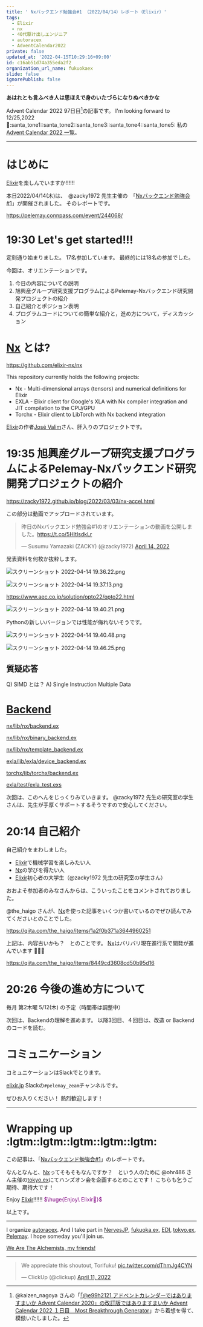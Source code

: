 ```yaml
---
title: ' Nxバックエンド勉強会#1 （2022/04/14）レポート（Elixir）'
tags:
  - Elixir
  - nx
  - 40代駆け出しエンジニア
  - autoracex
  - AdventCalendar2022
private: false
updated_at: '2022-04-15T10:29:16+09:00'
id: c16ab51d74a355eda2f2
organization_url_name: fukuokaex
slide: false
ignorePublish: false
---
```

**あはれとも言ふべき人は思ほえで身のいたづらになりぬべきかな**

Advent Calendar 2022 97日目[^1]の記事です。
I'm looking forward to 12/25,2022 :santa::santa_tone1::santa_tone2::santa_tone3::santa_tone4::santa_tone5:
私の[Advent Calendar 2022 一覧](https://docs.google.com/spreadsheets/d/1HQvFjagQLRPjOYAjDVzWp9S4b8dKixxvvaz_TtbZWto/edit#gid=1723448955)。

[^1]: @kaizen_nagoya さんの「[「@e99h2121 アドベントカレンダーではありますまいか Advent Calendar 2020」の改訂版ではありますまいか Advent Calendar 2022 １日目　Most Breakthrough Generator](https://qiita.com/kaizen_nagoya/items/49ebebee3a0377f3b59b)」から着想を得て、模倣いたしました。 

---



# はじめに

[Elixir](https://elixir-lang.org/)を楽しんでいますか:bangbang::bangbang::bangbang:

本日2022/04/14(木)は、　@zacky1972 先生主催の　「[Nxバックエンド勉強会#1](https://pelemay.connpass.com/event/244068/)」が開催されました。
そのレポートです。

https://pelemay.connpass.com/event/244068/

# 19:30 Let's get started!!!

定刻通り始まりました。
17名参加しています。
最終的には18名の参加でした。

今回は、オリエンテーションです。

1. 今日の内容についての説明
1. 旭興産グループ研究支援プログラムによるPelemay-Nxバックエンド研究開発プロジェクトの紹介
1. 自己紹介とポジション表明
1. プログラムコードについての簡単な紹介と，進め方について，ディスカッション

# [Nx](https://github.com/elixir-nx/nx) とは?

https://github.com/elixir-nx/nx

This repository currently holds the following projects:

- Nx - Multi-dimensional arrays (tensors) and numerical definitions for Elixir
- EXLA - Elixir client for Google's XLA with Nx compiler integration and JIT compilation to the CPU/GPU
- Torchx - Elixir client to LibTorch with Nx backend integration

[Elixir](https://elixir-lang.org/)の作者[José Valim](https://twitter.com/josevalim)さん、肝入りのプロジェクトです。

# 19:35 旭興産グループ研究支援プログラムによるPelemay-Nxバックエンド研究開発プロジェクトの紹介

https://zacky1972.github.io/blog/2022/03/03/nx-accel.html

この部分は動画でアップロードされています。

<blockquote class="twitter-tweet"><p lang="ja" dir="ltr">昨日のNxバックエンド勉強会#1のオリエンテーションの動画を公開しました。<a href="https://t.co/5HltIsdkLr">https://t.co/5HltIsdkLr</a></p>&mdash; Susumu Yamazaki (ZACKY) (@zacky1972) <a href="https://twitter.com/zacky1972/status/1514750355158216706?ref_src=twsrc%5Etfw">April 14, 2022</a></blockquote> <script async src="https://platform.twitter.com/widgets.js" charset="utf-8"></script>




発表資料を何枚か抜粋します。

![スクリーンショット 2022-04-14 19.36.22.png](https://qiita-image-store.s3.ap-northeast-1.amazonaws.com/0/131808/90f0bb35-cbdb-36ab-e706-8c43fac318b2.png)

![スクリーンショット 2022-04-14 19.37.13.png](https://qiita-image-store.s3.ap-northeast-1.amazonaws.com/0/131808/e1f0bbba-966b-70b0-ac1a-3d78b03707c3.png)

https://www.aec.co.jp/solution/opto22/opto22.html


![スクリーンショット 2022-04-14 19.40.21.png](https://qiita-image-store.s3.ap-northeast-1.amazonaws.com/0/131808/0e235a15-08ea-8fc0-3ce7-13fcec54a645.png)


Pythonの新しいバージョンでは性能が侮れないそうです。

![スクリーンショット 2022-04-14 19.40.48.png](https://qiita-image-store.s3.ap-northeast-1.amazonaws.com/0/131808/5feb85a9-5543-601e-dcb7-ae96a65b26a7.png)

![スクリーンショット 2022-04-14 19.46.25.png](https://qiita-image-store.s3.ap-northeast-1.amazonaws.com/0/131808/8039faff-fbf2-fec7-a478-fe8573b528e6.png)





## 質疑応答

Q) SIMD とは？
A) Single Instruction Multiple Data







# [Backend](https://github.com/elixir-nx/nx/blob/main/nx/lib/nx/backend.ex)

[nx/lib/nx/backend.ex](https://github.com/elixir-nx/nx/blob/main/nx/lib/nx/backend.ex)

[nx/lib/nx/binary_backend.ex](https://github.com/elixir-nx/nx/blob/main/nx/lib/nx/binary_backend.ex)

[nx/lib/nx/template_backend.ex](https://github.com/elixir-nx/nx/blob/main/nx/lib/nx/template_backend.ex)

[exla/lib/exla/device_backend.ex](https://github.com/elixir-nx/nx/blob/main/exla/lib/exla/device_backend.ex)

[torchx/lib/torchx/backend.ex](https://github.com/elixir-nx/nx/blob/main/torchx/lib/torchx/backend.ex)

[exla/test/exla_test.exs](https://github.com/elixir-nx/nx/blob/main/exla/test/exla_test.exs)

次回は、このへんをじっくりみていきます。
@zacky1972 先生の研究室の学生さんは、先生が手厚くサポートするそうですので安心してください。



# 20:14 自己紹介

自己紹介をまわしました。

- [Elixir](https://elixir-lang.org/)で機械学習を楽しみたい人
- [Nx](https://github.com/elixir-nx/nx)の学びを得たい人
- [Elixir](https://elixir-lang.org/)初心者の大学生（@zacky1972 先生の研究室の学生さん）

おおよそ参加者のみなさんからは、こういったことをコメントされておりました。


@the_haigo さんが、[Nx](https://github.com/elixir-nx/nx)を使った記事をいくつか書いているのでぜひ読んでみてくださいとのことでした。

https://qiita.com/the_haigo/items/1a2f0b371a3644960251

上記は、内容古いかも？　とのことです。
[Nx](https://github.com/elixir-nx/nx)はバリバリ現在進行系で開発が進んでいます :rocket::rocket::rocket:

https://qiita.com/the_haigo/items/8449cd3608cd50b95d16

# 20:26 今後の進め方について

毎月 第2木曜 5/12(木) の予定（時間帯は調整中）

次回は、Backendの理解を進めます。
以降3回目、４回目は、改造 or Backendのコードを読む。

# コミュニケーション

コミュニケーションはSlackでとります。

[elixir.jp](https://join.slack.com/t/elixirjp/shared_invite/zt-ae8m5bad-WW69GH1w4iuafm1tKNgd~w) Slackの`#pelemay_zeam`チャンネルです。

ぜひお入りください！
熱烈歓迎します！

---

# Wrapping up :lgtm::lgtm::lgtm::lgtm::lgtm:


この記事は、「[Nxバックエンド勉強会#1](https://pelemay.connpass.com/event/244068/)」のレポートです。

なんとなんと、[Nx](https://github.com/elixir-nx/nx)ってそもそもなんですか？　という人のために @ohr486 さん主催の[tokyo.ex](https://beam-lang.connpass.com/)にてハンズオン会を企画するとのことです！
こちらも乞うご期待、期待大です！


Enjoy [Elixir](https://elixir-lang.org/):bangbang::bangbang::bangbang:
<font color="purple">$\huge{Enjoy\ Elixir🚀}$</font>


以上です。





---

I organize [autoracex](https://autoracex.connpass.com/).
And I take part in [NervesJP](https://nerves-jp.connpass.com/), [fukuoka.ex](https://fukuokaex.connpass.com/), [EDI](https://fukuokaex.connpass.com/), [tokyo.ex](https://beam-lang.connpass.com/), [Pelemay](https://pelemay.connpass.com/).
I hope someday you'll join us.

[We Are The Alchemists, my friends!](https://www.youtube.com/watch?v=04854XqcfCY)

---

<blockquote class="twitter-tweet"><p lang="en" dir="ltr">We appreciate this shoutout, Torifuku! <a href="https://t.co/dThmJg4CYN">pic.twitter.com/dThmJg4CYN</a></p>&mdash; ClickUp (@clickup) <a href="https://twitter.com/clickup/status/1513541411634913284?ref_src=twsrc%5Etfw">April 11, 2022</a></blockquote> <script async src="https://platform.twitter.com/widgets.js" charset="utf-8"></script> 






